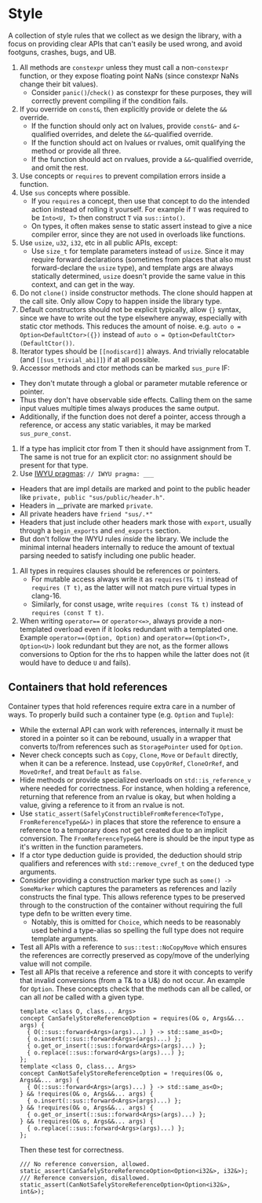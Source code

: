 # Style

A collection of style rules that we collect as we design the library, with a
focus on providing clear APIs that can't easily be used wrong, and avoid
footguns, crashes, bugs, and UB.

1. All methods are `constexpr` unless they must call a non-`constexpr` function,
   or they expose floating point NaNs (since constexpr NaNs change their bit
   values).
    * Consider `panic()`/`check()` as constexpr for these purposes, they will
      correctly prevent compiling if the condition fails.
1. If you override on `const&`, then explicitly provide or delete the `&&`
   override.
    * If the function should only act on lvalues, provide `const&`- and
      `&`-qualified overrides, and delete the `&&`-qualified override.
    * If the function should act on lvalues or rvalues, omit qualifying the
      method or provide all three.
    * If the function should act on rvalues, provide a `&&`-qualified override,
      and omit the rest.
1. Use concepts or `requires` to prevent compilation errors inside a function.
1. Use `sus` concepts where possible.
    * If you `requires` a concept, then use that concept to do the intended
      action instead of rolling it yourself. For example if `T` was required to
      be `Into<U, T>` then construct `T` via `sus::into()`.
    * On types, it often makes sense to static assert instead to give a nice
      compiler error, since they are not used in overloads like functions.
1. Use `usize`, `u32`, `i32`, etc in all public APIs, except:
    * Use `size_t` for template parameters instead of `usize`. Since it may
      require forward declarations (sometimes from places that also must
      forward-declare the `usize` type), and template args are always statically
      determined, `usize` doesn't provide the same value in this context, and
      can get in the way.
1. Do not `clone()` inside constructor methods. The clone should happen at the
   call site. Only allow Copy to happen inside the library type.
1. Default constructors should not be explicit typically, allow `{}` syntax,
   since we have to write out the type elsewhere anyway, especially with static
   ctor methods. This reduces the amount of noise. e.g. `auto o =
   Option<DefaultCtor>({})` instead of `auto o =
   Option<DefaultCtor>(DefaultCtor())`.
1. Iterator types should be `[[nodiscard]]` always. And trivially relocatable
   (and `[[sus_trivial_abi]]`) if at all possible.
1. Accessor methods and ctor methods can be marked `sus_pure` IF:
  * They don't mutate through a global or parameter mutable reference or pointer.
  * Thus they don't have observable side effects. Calling them on the same input
    values multiple times always produces the same output.
  * Additionally, if the function does not deref a pointer, access through
    a reference, or access any static variables, it may be marked
    `sus_pure_const`.
1. If a type has implicit ctor from T then it should have assignment from T.
   The same is not true for an explicit ctor: no assignment should be present
   for that type.
1. Use [IWYU pragmas](https://github.com/include-what-you-use/include-what-you-use/blob/master/docs/IWYUPragmas.md):
   `// IWYU pragma: ___`
  * Headers that are impl details are marked and point to the public header
    like `private, public "sus/public/header.h"`.
  * Headers in __private are marked `private`.
  * All private headers have `friend "sus/.*"`
  * Headers that just include other headers mark those with `export`, usually
    through a `begin_exports` and `end_exports` section.
  * But don't follow the IWYU rules _inside_ the library. We include the minimal internal
    headers internally to reduce the amount of textual parsing needed to satisfy
    including one public header.
1. All types in requires clauses should be references or pointers.
   * For mutable access always write it as `requires(T& t)` instead of
     `requires (T t)`, as the latter will not match pure virtual types in
     clang-16.
   * Similarly, for const usage, write `requires (const T& t)` instead of
     `requires (const T t)`.
1. When writing `operator==` or `operator<=>`, always provide a non-templated overload
   even if it looks redundant with a templated one. Example
   `operator==(Option, Option)` and `operator==(Option<T>, Option<U>)` look redundant
   but they are not, as the former allows conversions to Option for the rhs to happen
   while the latter does not (it would have to deduce `U` and fails).
  
## Containers that hold references

Container types that hold references require extra care in a number of ways. To
properly build such a container type (e.g. `Option` and `Tuple`):
  * While the external API can work with references, internally it must be stored in a
    pointer so it can be rebound, usually in a wrapper that converts to/from references
    such as `StoragePointer` used for `Option`.
  * Never check concepts such as `Copy`, `Clone`, `Move` or `Default` directly, when
    it can be a reference. Instead, use `CopyOrRef`, `CloneOrRef`, and `MoveOrRef`, and
    treat `Default` as `false`.
  * Hide methods or provide specialized overloads on `std::is_reference_v` where needed
    for correctness. For instance, when holding a reference, returning that reference
    from an rvalue is okay, but when holding a value, giving a reference to it from an
    rvalue is not.
  * Use `static_assert(SafelyConstructibleFromReference<ToType, FromReferenceType&&>)`
    in places that store the reference to ensure a reference to a temporary does not 
    get created due to an implicit conversion. The `FromReferenceType&&` here is should
    be the input type as it's written in the function parameters.
  * If a ctor type deduction guide is provided, the deduction should strip qualifiers
    and references with `std::remove_cvref_t` on the deduced type arguments.
  * Consider providing a construction marker type such as `some() -> SomeMarker` which
    captures the parameters as references and lazily constructs the final type. This 
    allows reference types to be preserved through to the construction of the
    container without requiring the full type defn to be written every time.
    * Notably, this is omitted for `Choice`, which needs to be reasonably used behind
      a type-alias so spelling the full type does not require template arguments.
  * Test all APIs with a reference to `sus::test::NoCopyMove` which ensures the
    references are correctly preserved as copy/move of the underlying value will not
    compile.
  * Test all APIs that receive a reference and store it with concepts to verify that
    invalid conversions (from a T& to a U&) do not occur. An example for `Option`.
    These concepts check that the methods can all be called, or can all *not* be called
    with a given type.
    ```
    template <class O, class... Args>
    concept CanSafelyStoreReferenceOption = requires(O& o, Args&&... args) {
      { O(::sus::forward<Args>(args)...) } -> std::same_as<O>;
      { o.insert(::sus::forward<Args>(args)...) };
      { o.get_or_insert(::sus::forward<Args>(args)...) };
      { o.replace(::sus::forward<Args>(args)...) };
    };
    template <class O, class... Args>
    concept CanNotSafelyStoreReferenceOption = !requires(O& o, Args&&... args) {
      { O(::sus::forward<Args>(args)...) } -> std::same_as<O>;
    } && !requires(O& o, Args&&... args) {
      { o.insert(::sus::forward<Args>(args)...) };
    } && !requires(O& o, Args&&... args) {
      { o.get_or_insert(::sus::forward<Args>(args)...) };
    } && !requires(O& o, Args&&... args) {
      { o.replace(::sus::forward<Args>(args)...) };
    };
    ```
    Then these test for correctness.
    ```
    /// No reference conversion, allowed.
    static_assert(CanSafelyStoreReferenceOption<Option<i32&>, i32&>);
    /// Reference conversion, disallowed.
    static_assert(CanNotSafelyStoreReferenceOption<Option<i32&>, int&>);
    ```
